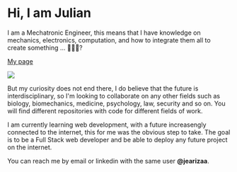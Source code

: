 <h1>Hi, I am Julian</h1>

I am a Mechatronic Engineer, this means that I have knowledge on mechanics, electronics, computation, and how to integrate them all to create something ... 🤖🤖🤖? 

<a href='https://jearizaa.github.io/CVWeb/'>My page</a>

<img src='https://www.analyticsindiamag.com/wp-content/uploads/2019/06/tony-stark.gif'>

But my curiosity does not end there, I do believe that the future is interdisciplinary, so I'm looking to collaborate on any other fields such as biology, biomechanics, medicine, psychology, law, security and so on. You will find different repositories with code for different fields of work.

I am currently learning web development, with a future increasengly connected to the internet, this for me was the obvious step to take. The goal is to be a Full Stack web developer and be able to deploy any future project on the internet.

You can reach me by email or linkedin with the same user <b>@jearizaa</b>.

<!--
**jearizaa/jearizaa** is a ✨ _special_ ✨ repository because its `README.md` (this file) appears on your GitHub profile.

Here are some ideas to get you started:

- 🔭 I’m currently working on ...
- 🌱 I’m currently learning ...
- 👯 I’m looking to collaborate on ...
- 🤔 I’m looking for help with ...
- 💬 Ask me about ...
- 📫 How to reach me: ...
- 😄 Pronouns: ...
- ⚡ Fun fact: ...
-->
